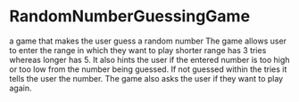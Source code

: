# RandomNumberGuessingGame
a game that makes the user guess a random number
The game allows user to enter the range in which they want to play 
shorter range has 3 tries whereas longer has 5.
It also hints the user if the entered number is too high or too low from the number being guessed. 
If not guessed within the tries it tells the user the number.
The game also asks the user if they want to play again.
